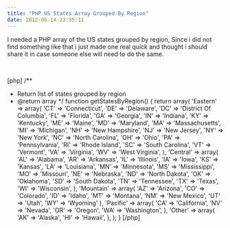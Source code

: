 ```yaml
---
title: "PHP US States Array Grouped By Region"
date: 2012-06-14 23:35:11
---
```


I needed a PHP array of the US states grouped by region, Since i did not find something like that i just made one real quick and thought i should share it in case someone else will need to do the same.

&nbsp;

[php]
/**
 * Return list of states grouped by region
 * @return array
 */
function getStatesByRegion() {
	return array(
		'Eastern' => array(
            'CT' => 'Connecticut',
            'DE' => 'Delaware',
            'DC' => 'District Of Columbia',
            'FL' => 'Florida',
            'GA' => 'Georgia',
            'IN' => 'Indiana',
            'KY' => 'Kentucky',
            'ME' => 'Maine',
            'MD' => 'Maryland',
            'MA' => 'Massachusetts',
            'MI' => 'Michigan',
            'NH' => 'New Hampshire',
            'NJ' => 'New Jersey',
            'NY' => 'New York',
            'NC' => 'North Carolina',
            'OH' => 'Ohio',
            'PA' => 'Pennsylvania',
            'RI' => 'Rhode Island',
            'SC' => 'South Carolina',
            'VT' => 'Vermont',
            'VA' => 'Virginia',
            'WV' => 'West Virginia',
		),
		'Central' => array(
			'AL' => 'Alabama',
            'AR' => 'Arkansas',
            'IL' => 'Illinois',
            'IA' => 'Iowa',
            'KS' => 'Kansas',
            'LA' => 'Louisiana',
            'MN' => 'Minnesota',
            'MS' => 'Mississippi',
            'MO' => 'Missouri',
            'NE' => 'Nebraska',
            'ND' => 'North Dakota',
            'OK' => 'Oklahoma',
            'SD' => 'South Dakota',
            'TN' => 'Tennessee',
            'TX' => 'Texas',
            'WI' => 'Wisconsin',
		),
		'Mountain' => array(
			'AZ' => 'Arizona',
			'CO' => 'Colorado',
			'ID' => 'Idaho',
			'MT' => 'Montana',
			'NM' => 'New Mexico',
			'UT' => 'Utah',
			'WY' => 'Wyoming'
		),
		'Pacific' => array(
			'CA' => 'California',
			'NV' => 'Nevada',
			'OR' => 'Oregon',
			'WA' => 'Washington',
		),
		'Other' => array(
			'AK' => 'Alaska',
			'HI' => 'Hawaii',
		),
	);
}
[/php]
